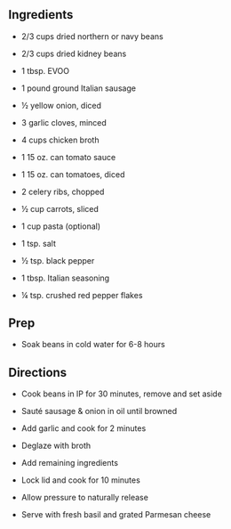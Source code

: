 # 

## Ingredients

- 2/3 cups dried northern or navy beans

- 2/3 cups dried kidney beans

- 1 tbsp. EVOO

- 1 pound ground Italian sausage

- ½ yellow onion, diced

- 3 garlic cloves, minced

- 4 cups chicken broth

- 1 15 oz. can tomato sauce

- 1 15 oz. can tomatoes, diced

- 2 celery ribs, chopped

- ½ cup carrots, sliced

- 1 cup pasta (optional)

- 1 tsp. salt

- ½ tsp. black pepper

- 1 tbsp. Italian seasoning

- ¼ tsp. crushed red pepper flakes

## Prep

- Soak beans in cold water for 6-8 hours

## Directions

- Cook beans in IP for 30 minutes, remove and set aside

- Sauté sausage & onion in oil until browned

- Add garlic and cook for 2 minutes

- Deglaze with broth

- Add remaining ingredients

- Lock lid and cook for 10 minutes

- Allow pressure to naturally release

- Serve with fresh basil and grated Parmesan cheese
